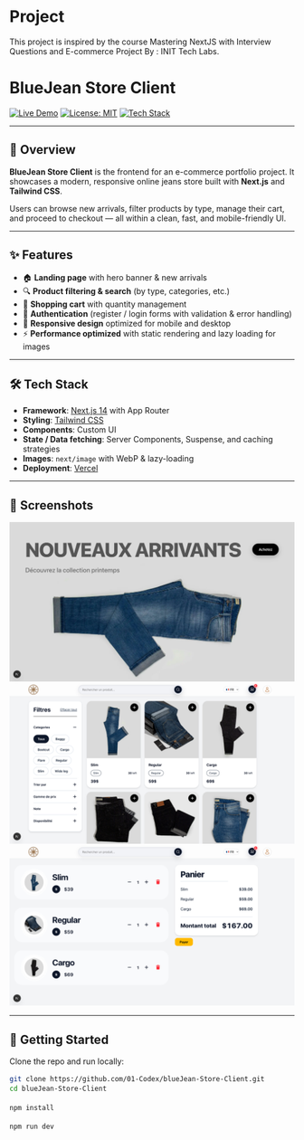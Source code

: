 # Project
This project is inspired by the course Mastering NextJS with Interview Questions and E-commerce Project By : INIT Tech Labs.

# BlueJean Store Client

[![Live Demo](https://img.shields.io/badge/demo-live-blue)](https://blue-jean-store-client.vercel.app/)
[![License: MIT](https://img.shields.io/badge/License-MIT-green.svg)](LICENSE)
[![Tech Stack](https://img.shields.io/badge/stack-Next.js%20%7C%20Tailwind%20CSS%20%7C%20React-blue)](https://nextjs.org/)

---

## 🧩 Overview

**BlueJean Store Client** is the frontend for an e-commerce portfolio project.
It showcases a modern, responsive online jeans store built with **Next.js** and **Tailwind CSS**.

Users can browse new arrivals, filter products by type, manage their cart, and proceed to checkout — all within a clean, fast, and mobile-friendly UI.

---

## ✨ Features

- 🏠 **Landing page** with hero banner & new arrivals
- 🔍 **Product filtering & search** (by type, categories, etc.)
- 🛒 **Shopping cart** with quantity management
- 🔑 **Authentication** (register / login forms with validation & error handling)
- 📱 **Responsive design** optimized for mobile and desktop
- ⚡ **Performance optimized** with static rendering and lazy loading for images

---

## 🛠 Tech Stack

- **Framework**: [Next.js 14](https://nextjs.org/) with App Router
- **Styling**: [Tailwind CSS](https://tailwindcss.com/)
- **Components**: Custom UI
- **State / Data fetching**: Server Components, Suspense, and caching strategies
- **Images**: `next/image` with WebP & lazy-loading
- **Deployment**: [Vercel](https://vercel.com/)

---

## 📸 Screenshots

![Homepage](docs/screenshots/home.png)
![Store Page](docs/screenshots/store.png)
![Cart](docs/screenshots/cart.png)

---

## 🚀 Getting Started

Clone the repo and run locally:

```bash
git clone https://github.com/01-Codex/blueJean-Store-Client.git
cd blueJean-Store-Client

npm install

npm run dev
```